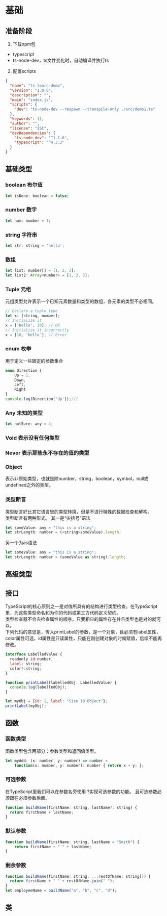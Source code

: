 # 基础
## 准备阶段
1. 下载npm包
- typescript
- ts-node-dev，ts文件变化时，自动编译并执行ts
2. 配置scripts
```json
{
  "name": "ts-learn-demo",
  "version": "1.0.0",
  "description": "",
  "main": "index.js",
  "scripts": {
    "dev": "ts-node-dev --respawn --transpile-only ./src/demo1.ts"
  },
  "keywords": [],
  "author": "",
  "license": "ISC",
  "devDependencies": {
    "ts-node-dev": "^1.1.6",
    "typescript": "^4.3.2"
  }
}
```
## 基础类型
### boolean 布尔值
```js
let isDone: boolean = false;
```
### number 数字
```js
let num: number = 1;
```
### string 字符串
```js
let str: string = 'hello';
```
### 数组
```js
let list: number[] = [1, 2, 3];
let list2: Array<number> = [1, 2, 3];
```
### Tuple 元组
元组类型允许表示一个已知元素数量和类型的数组，各元素的类型不必相同。 
```js
// Declare a tuple type
let x: [string, number];
// Initialize it
x = ['hello', 10]; // OK
// Initialize it incorrectly
x = [10, 'hello']; // Error
```
### enum 枚举
用于定义一些固定的参数集合
```js
enum Direction {
    Up = 1,
    Down,
    Left,
    Right
}
console.log(Direction['Up']);//1
```
### Any 未知的类型
```js
let notSure: any = 4;
```
### Void 表示没有任何类型
### Never 表示那些永不存在的值的类型
### Object 
表示非原始类型，也就是除number，string，boolean，symbol，null或undefined之外的类型。
### 类型断言 
类型断言好比其它语言里的类型转换，但是不进行特殊的数据检查和解构。  
类型断言有两种形式。 其一是“尖括号”语法
```js
let someValue: any = "this is a string";
let strLength: number = (<string>someValue).length;
```
另一个为as语法
```js
let someValue: any = "this is a string";
let strLength: number = (someValue as string).length;
```
## 高级类型

## 接口
TypeScript的核心原则之一是对值所具有的结构进行类型检查。在TypeScript里，为这些类型命名和为你的代码或第三方代码定义契约。  
类型检查器不会去检查属性的顺序，只要相应的属性存在并且类型也是对的就可以。  
下列代码的意思是，传入printLabel的参数，是一个对象，且必须有label属性，color属性可选，id属性是只读属性，只能在刚创建对象的时候赋值，后续不能再修改。
```js
interface LabelledValue {
  readonly id:number,
  label: string;
  color?:string;
}

function printLabel(labelledObj: LabelledValue) {
  console.log(labelledObj);
}

let myObj = {id: 1, label: "Size 10 Object"};
printLabel(myObj);
```
## 函数
### 函数类型
函数类型包含两部分：参数类型和返回值类型。
```js
let myAdd: (x: number, y: number) => number =
    function(x: number, y: number): number { return x + y; };
```
### 可选参数
在TypeScript里我们可以在参数名旁使用 ?实现可选参数的功能。
且可选参数必须跟在必须参数后面。
```js
function buildName(firstName: string, lastName?: string) {
  return firstName + lastName;
}
```
### 默认参数
```js
function buildName(firstName: string, lastName = "Smith") {
    return firstName + " " + lastName;
}
```
### 剩余参数
```js
function buildName(firstName: string, ...restOfName: string[]) {
  return firstName + " " + restOfName.join(" ");
}
let employeeName = buildName("a", "b", "c", "d");
```
## 类

